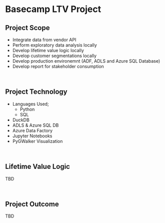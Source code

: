 # Basecamp LTV Project

## Project Scope
- Integrate data from vendor API
- Perform exploratory data analysis locally
- Develop lifetime value logic locally
- Develop customer segmentations locally
- Develop production environemnt (ADF, ADLS and Azure SQL Database)
- Develop report for stakeholder consumption

<br>

## Project Technology
- Languages Used;
    - Python
    - SQL
- DuckDB
- ADLS & Azure SQL DB
- Azure Data Factory
- Jupyter Notebooks
- PyGWalker Visualization

<br>

## Lifetime Value Logic
TBD

<br>

## Project Outcome
TBD
